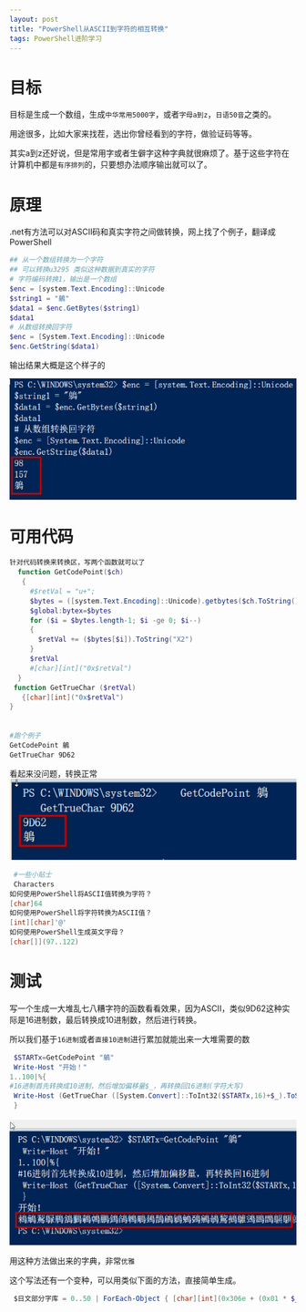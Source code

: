 ```yaml
---
layout: post
title: "PowerShell从ASCII到字符的相互转换"
tags: PowerShell进阶学习
---
```


# 目标
目标是生成一个数组，生成`中华常用5000字`，或者`字母a到z`，`日语50音`之类的。

用途很多，比如大家来找茬，选出你曾经看到的字符，做验证码等等。

其实a到z还好说，但是常用字或者生僻字这种字典就很麻烦了。基于这些字符在计算机中都是`有序排列`的，只要想办法顺序输出就可以了。

# 原理
.net有方法可以对ASCII码和真实字符之间做转换，网上找了个例子，翻译成PowerShell
```powershell
## 从一个数组转换为一个字符
## 可以转换u3295 类似这种数据到真实的字符
# 字符编码转换1，输出是一个数组 
$enc = [system.Text.Encoding]::Unicode
$string1 = "鵢" 
$data1 = $enc.GetBytes($string1) 
$data1
# 从数组转换回字符
$enc = [System.Text.Encoding]::Unicode
$enc.GetString($data1)
```
 输出结果大概是这个样子的

 ![image](../assets/20191218102312.png)

# 可用代码
 ```powershell
 针对代码转换来转换区，写两个函数就可以了
   function GetCodePoint($ch)
    {
      #$retVal = "u+";
      $bytes = ([system.Text.Encoding]::Unicode).getbytes($ch.ToString())
      $global:bytex=$bytes
      for ($i = $bytes.length-1; $i -ge 0; $i--)
      { 
        $retVal += ($bytes[$i]).ToString("X2")  
      }
      $retVal
      #[char][int]("0x$retVal")
   }
  function GetTrueChar ($retVal)
    {[char][int]("0x$retVal")
}

 
#跑个例子
GetCodePoint 鵢
GetTrueChar 9D62
 ```



 看起来没问题，转换正常
 ![image](../assets/20191218102512.png)

```powershell
 #一些小贴士
 Characters
如何使用PowerShell将ASCII值转换为字符？
[char]64
如何使用PowerShell将字符转换为ASCII值？
[int][char]'@'
如何使用PowerShell生成英文字母？
[char[]](97..122)
```
# 测试

 写一个生成一大堆乱七八糟字符的函数看看效果，因为ASCII，类似9D62这种实际是16进制数，最后转换成10进制数，然后进行转换。

 所以我们基于```16进制```或者```直接10进制```进行累加就能出来一大堆需要的数
```powershell
 $STARTx=GetCodePoint "鵢"
 Write-Host "开始！"
1..100|%{
#16进制首先转换成10进制，然后增加偏移量$_，再转换回16进制(字符大写)
 Write-Host (GetTrueChar ([System.Convert]::ToInt32($STARTx,16)+$_).ToString('X'))  -NoNewline
 }
```

 ![image](../assets/20191218105159.png)


 用这种方法做出来的字典，非常`优雅`

这个写法还有一个变种，可以用类似下面的方法，直接简单生成。
```powershell
 $日文部分字库 = 0..50 | ForEach-Object { [char][int](0x306e + (0x01 * $_)) }
```
